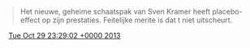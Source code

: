 > Het nieuwe, geheime schaatspak van Sven Kramer heeft placebo\-effect op zijn prestaties\. Feitelijke merite is dat t niet uitscheurt\.

<img src="../../media/tweet.ico" width="12" /> [Tue Oct 29 23:29:02 +0000 2013](https://twitter.com/DromerDenker/status/395331473370513408)
